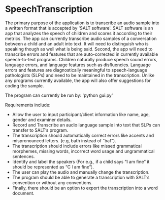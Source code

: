 # SpeechTranscription

The primary purpose of the application is to transcribe an audio sample into a written format that is accepted by 'SALT software'. SALT software is an app that analyzes the speech of children and scores it according to their metrics. The app can currently transcribe audio samples of a conversation between a child and an adult into text. It will need to distinguish who is speaking though as well what is being said. Second, the app will need to transcribe errors and features that are auto-corrected in currently available speech-to-text programs. Children naturally produce speech sound errors, language errors, and language features such as disfluencies. Language errors and features are diagnostically meaningful to speech-language pathologists (SLPs) and need to be maintained in the transcription. Unlike any programs currently available, the app will also offer suggestions for coding the sample.

The program can currently be run by:
'python gui.py'

Requirements include:

* Allow the user to input participant/client information like name, age, gender and examiner details.
* Record and Transcribe an audio language sample into text that SLPs can transfer to SALT’s program.
* The transcription should automatically correct errors like accents and mispronounced letters. (e.g, bath instead of “baf”).
* The transcription should include errors like missed grammatical morphemes, missing words, incorrect word usage and ungrammatical sentences.
* Identify and label the speakers (For e.g., if a child says “I am fine” it should be represented as “C I am fine”).
* The user can play the audio and manually change the transcription.
* The program should be able to generate a transcription with SALT’s convention or without any conventions.
* Finally, there should be an option to export the transcription into a word document.
